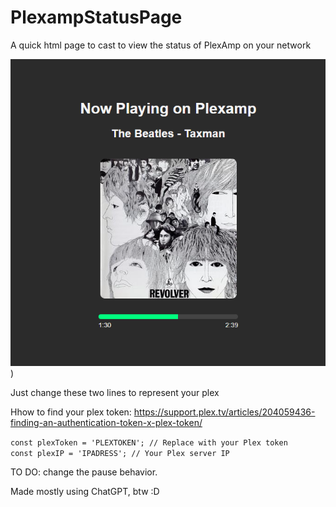 # PlexampStatusPage
A quick html page to cast to view the status of PlexAmp on your network

![Alt text](Screenshot%202024-09-28%20200619.png))


Just change these two lines to represent your plex

Hhow to find your plex token: https://support.plex.tv/articles/204059436-finding-an-authentication-token-x-plex-token/

<code>const plexToken = 'PLEXTOKEN'; // Replace with your Plex token
    const plexIP = 'IPADRESS'; // Your Plex server IP
  </code>

  TO DO: 
  change the pause behavior. 

  Made mostly using ChatGPT, btw :D
